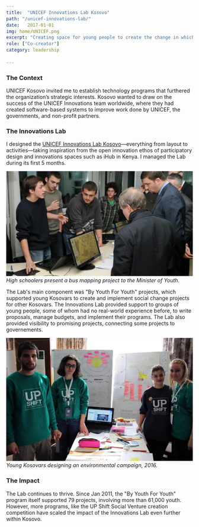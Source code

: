 ```yaml
---
title:  "UNICEF Innovations Lab Kosovo"
path: "/unicef-innovations-lab/"
date:   2017-01-01
img: home/UNICEF.png
excerpt: "Creating space for young people to create the change in which they can believe"
role: ["Co-creator"]
category: leadership

---
```


### The Context

UNICEF Kosovo invited me to establish technology programs that furthered the organization’s strategic interests. Kosovo wanted to draw on the success of the UNICEF Innovations team worldwide, where they had created software-based systems to improve work done by UNICEF, the governments, and non-profit partners.

### The Innovations Lab

I designed the [UNICEF Innovations Lab Kosovo](http://kosovoinnovations.org/)—everything from layout to activities—taking inspiration from the open innovation ethos of participatory design and innovations spaces such as iHub in Kenya. I managed the Lab during its first 5 months.

![Flossk](./Flossk.png)
*High schoolers present a bus mapping project to the Minister of Youth.*

The Lab's main component was "By Youth For Youth" projects, which supported young Kosovars to create and implement social change projects for other Kosovars. The Innovations Lab provided support to groups of young people, some of whom had no real-world experience before, to write proposals, manage budgets, and implement their programs. The Lab also provided visibility to promising projects, connecting some projects to governements.

![Upshit](./Upshift.png)
*Young Kosovars designing an environmental campaign, 2016.*

### The Impact

The Lab continues to thrive. Since Jan 2011, the "By Youth For Youth" program itself supported 79 projects, involving more than 61,000 youth. However, more programs, like the UP Shift Social Venture creation competition have scaled the impact of the Innovations Lab even further within Kosovo.